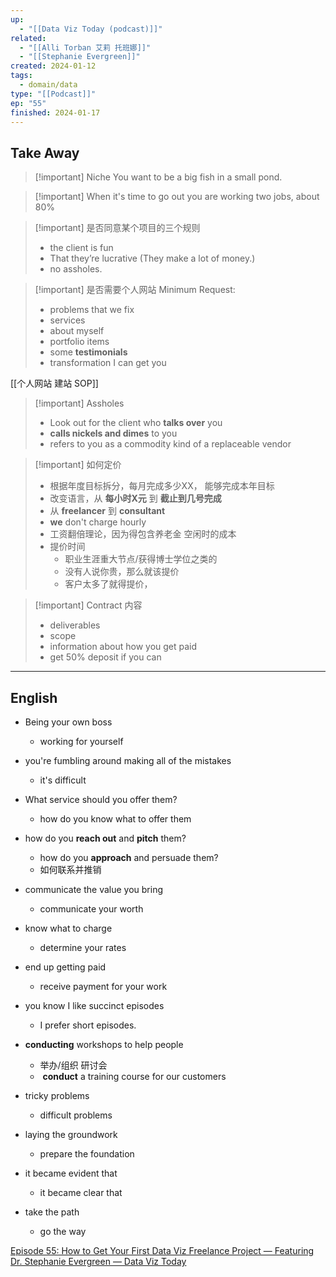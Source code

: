 ```yaml
---
up:
  - "[[Data Viz Today (podcast)]]"
related:
  - "[[Alli Torban 艾莉 托班娜]]"
  - "[[Stephanie Evergreen]]"
created: 2024-01-12
tags:
  - domain/data
type: "[[Podcast]]"
ep: "55"
finished: 2024-01-17
---
```


## Take Away


> [!important] Niche
> You want to be a big fish in a small pond.

> [!important] When it's time to go out
> you are working two jobs, about 80%


> [!important] 是否同意某个项目的三个规则
> - the client is fun  
> - That they’re lucrative  (They make a lot of money.)
> -  no assholes.



> [!important] 是否需要个人网站
> Minimum Request:
> - problems that we fix
> - services
> - about myself
> - portfolio items
> - some **testimonials**
> - transformation I can get you
> 

[[个人网站 建站 SOP]]

> [!important] Assholes
> - Look out for the client who  **talks over**  you  
> - **calls nickels and dimes** to you
> - refers to you as a commodity kind of a replaceable vendor



> [!important] 如何定价
> - 根据年度目标拆分，每月完成多少XX， 能够完成本年目标
> - 改变语言，从 **每小时X元** 到  **截止到几号完成**
> - 从 **freelancer** 到 **consultant**
> - **we** don't charge hourly
> - 工资翻倍理论，因为得包含养老金 空闲时的成本
> - 提价时间
> 	- 职业生涯重大节点/获得博士学位之类的
> 	- 没有人说你贵，那么就该提价
> 	- 客户太多了就得提价，



> [!important] Contract 内容
> - deliverables
> - scope
> - information about how you get paid
> - get 50% deposit if you can




--- 

## English

- Being your own boss 
	- working for yourself
- you're fumbling around making all of the mistakes
	- it's difficult
- What service should you offer them?
	- how do you know what to offer them
- how do you **reach out** and **pitch** them?
	- how do you **approach** and persuade them?
	- 如何联系并推销
- communicate the value you bring 
	- communicate your worth
- know what to charge
	- determine your rates
- end up getting paid
	- receive payment for your work



- you know I like succinct episodes
	- I prefer short episodes.
-  **conducting** workshops to help people 
	- 举办/组织 研讨会
	-  **conduct** a training course for our customers
-  tricky problems
	- difficult problems
- laying the groundwork
	- prepare the foundation
- it became evident that
	- it became clear that
- take the path
	- go the way






[Episode 55: How to Get Your First Data Viz Freelance Project — Featuring Dr. Stephanie Evergreen — Data Viz Today](https://dataviztoday.com/shownotes/55)


